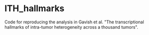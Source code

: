 # ITH_hallmarks
Code for reproducing the analysis in Gavish et al. "The transcriptional hallmarks of intra-tumor heterogeneity across a thousand tumors".
